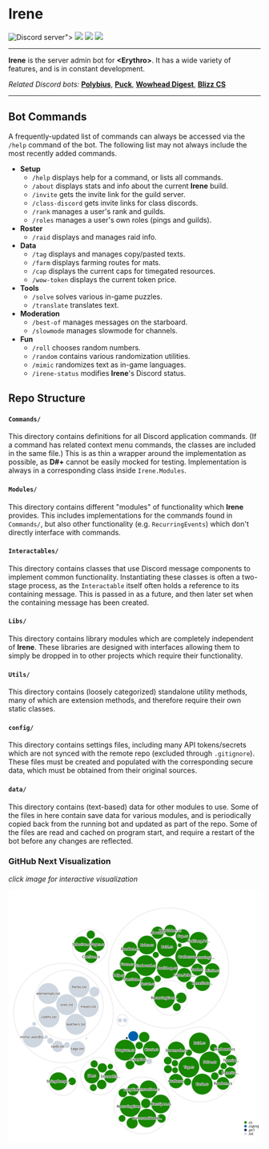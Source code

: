 # Irene

![<Erythro> Discord server">](https://img.shields.io/discord/317723973968461824?label=%3CErythro%3E&logo=discord&logoColor=fff&style=flat-square)
<a href="https://github.com/ErythroGuild/irene/releases/latest" alt="Latest release">
	<img src="https://img.shields.io/github/v/release/ErythroGuild/irene?style=flat-square" /></a>
<a href="https://github.com/ErythroGuild/irene/commits" alt="Commit activity">
	<img src="https://img.shields.io/github/commit-activity/m/ErythroGuild/irene?style=flat-square" /></a>
<a href="https://github.com/ErythroGuild/irene/blob/master/License.md" alt="License">
	<img src="https://img.shields.io/github/license/ErythroGuild/irene?style=flat-square" /></a>

----

**Irene** is the server admin bot for **\<Erythro\>**. It has a wide variety
of features, and is in constant development.

*Related Discord bots:*
**[Polybius](https://github.com/ErythroGuild/polybius)**,
**[Puck](https://github.com/ErythroGuild/puck)**,
**[Wowhead Digest](https://github.com/ErythroGuild/wowhead-digest)**,
**[Blizz CS](https://github.com/ErythroGuild/BlizzCS)**

----

## Bot Commands

A frequently-updated list of commands can always be accessed via the `/help`
command of the bot. The following list may not always include the most
recently added commands.

* **Setup**
	* `/help` displays help for a command, or lists all commands.
	* `/about` displays stats and info about the current **Irene** build.
	* `/invite` gets the invite link for the guild server.
	* `/class-discord` gets invite links for class discords.
	* `/rank` manages a user's rank and guilds.
	* `/roles` manages a user's own roles (pings and guilds).
* **Roster**
	* `/raid` displays and manages raid info.
* **Data**
	* `/tag` displays and manages copy/pasted texts.
	* `/farm` displays farming routes for mats.
	* `/cap` displays the current caps for timegated resources.
	* `/wow-token` displays the current token price.
* **Tools**
	* `/solve` solves various in-game puzzles.
	* `/translate` translates text.
* **Moderation**
	* `/best-of` manages messages on the starboard.
	* `/slowmode` manages slowmode for channels.
* **Fun**
	* `/roll` chooses random numbers.
	* `/random` contains various randomization utilities.
	* `/mimic` randomizes text as in-game languages.
	* `/irene-status` modifies **Irene**'s Discord status.

## Repo Structure

#### **`Commands/`**
This directory contains definitions for all Discord application commands.
(If a command has related context menu commands, the classes are included
in the same file.) This is as thin a  wrapper around the implementation
as possible, as **D#+** cannot be easily mocked for testing. Implementation
is always in a corresponding class inside `Irene.Modules`.

#### **`Modules/`**
This directory contains different "modules" of functionality which **Irene**
provides. This includes implementations for the commands found in `Commands/`,
but also other functionality (e.g. `RecurringEvents`) which don't directly
interface with commands.

#### **`Interactables/`**
This directory contains classes that use Discord message components to
implement common functionality. Instantiating these classes is often a
two-stage process, as the `Interactable` itself often holds a reference
to its containing message. This is passed in as a future, and then later
set when the containing message has been created.

#### **`Libs/`**
This directory contains library modules which are completely independent
of **Irene**. These libraries are designed with interfaces allowing them
to simply be dropped in to other projects which require their functionality.

#### **`Utils/`**
This directory contains (loosely categorized) standalone utility methods,
many of which are extension methods, and therefore require their own static
classes.

#### **`config/`**
This directory contains settings files, including many API tokens/secrets
which are not synced with the remote repo (excluded through `.gitignore`).
These files must be created and populated with the corresponding secure
data, which must be obtained from their original sources.

#### **`data/`**
This directory contains (text-based) data for other modules to use. Some
of the files in here contain save data for various modules, and is periodically
copied back from the running bot and updated as part of the repo. Some
of the files are read and cached on program start, and require a restart
of the bot before any changes are reflected.

### GitHub Next Visualization

*click image for interactive visualization*

<a href="https://mango-dune-07a8b7110.1.azurestaticapps.net/?repo=ErythroGuild%2Firene" alt="Repo visualization diagram">
	<img src="./visualizer.svg" /></a>
